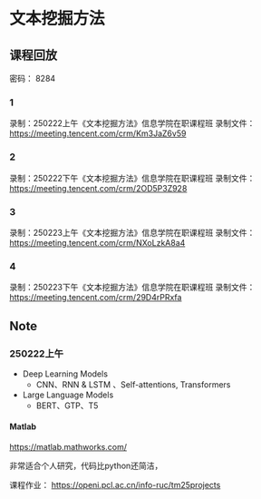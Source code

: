 # 文本挖掘方法

## 课程回放

密码： 8284

### 1
录制：250222上午《文本挖掘方法》信息学院在职课程班
录制文件：https://meeting.tencent.com/crm/Km3JaZ6v59

### 2
录制：250222下午《文本挖掘方法》信息学院在职课程班
录制文件：https://meeting.tencent.com/crm/2OD5P3Z928

### 3
录制：250223上午《文本挖掘方法》信息学院在职课程班
录制文件：https://meeting.tencent.com/crm/NXoLzkA8a4

### 4
录制：250223下午《文本挖掘方法》信息学院在职课程班
录制文件：https://meeting.tencent.com/crm/29D4rPRxfa


## Note

### 250222上午

- Deep Learning Models 
    - CNN、RNN & LSTM 、Self-attentions, Transformers
- Large Language Models
    - BERT、GTP、T5
 

#### Matlab
https://matlab.mathworks.com/

非常适合个人研究，代码比python还简洁，


课程作业：
https://openi.pcl.ac.cn/info-ruc/tm25projects



